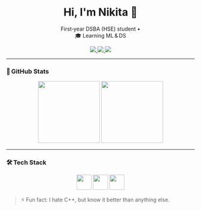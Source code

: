 <h1 align="center">Hi, I'm Nikita 👋</h1>

<p align="center">
  First‑year DSBA (HSE) student • 
  <br/>🎓 Learning ML & DS
</p>

<p align="center">
  <!-- social icons via Shields.io + Simple Icons -->
  <a href="https://t.me/ncharikov">
    <img src="https://img.shields.io/badge/Telegram-2CA5E0?style=flat&logo=telegram&logoColor=white"/>
  </a>
  <a href="https://www.kaggle.com/nikitacharikov">
    <img src="https://img.shields.io/badge/Kaggle-20BEFF?style=flat&logo=kaggle&logoColor=white"/>
  </a>
  <a href="https://leetcode.com/u/openmind57/">
    <img src="https://img.shields.io/badge/LeetCode-FFA116?style=flat&logo=leetcode&logoColor=white"/>
  </a>
</p>

---

### 🚀 GitHub Stats
<p align="center">
  <img src="https://github-readme-stats.vercel.app/api?username=openmind57&show_icons=true&theme=tokyonight"  height="165"/>
  <img src="https://github-readme-stats.vercel.app/api/top-langs/?username=openmind57&layout=compact&theme=tokyonight" height="165"/>
</p>

---

### 🛠 Tech Stack
<p align="center">
  <img src="https://cdn.jsdelivr.net/gh/devicons/devicon/icons/python/python-original.svg"   height="40"/>
  <img src="https://cdn.jsdelivr.net/gh/devicons/devicon/icons/cplusplus/cplusplus-original.svg" height="40"/>
  <img src="https://cdn.jsdelivr.net/gh/devicons/devicon/icons/latex/latex-original.svg"     height="40"/>
  <!-- add more icons as needed -->
</p>

> ⚡ Fun fact: I hate C++, but know it better than anything else.
